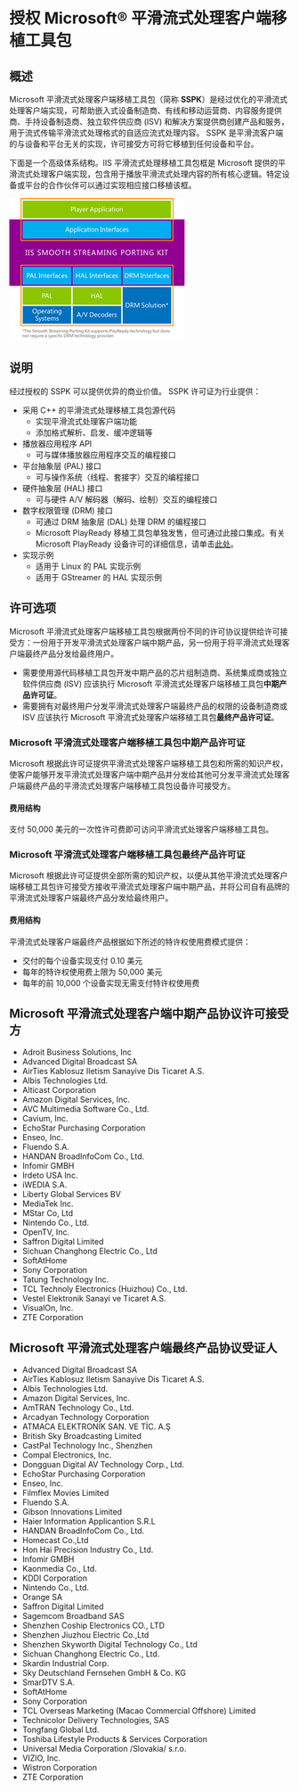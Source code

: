 <properties
    pageTitle="授权 Microsoft® 平滑流式处理客户端移植工具包"
    description="了解如何为 Microsoft® 平滑流式处理客户端移植工具包授权。"
    services="media-services"
    documentationcenter=""
    author="xpouyat"
    manager="erikre"
    editor=""
    translationtype="Human Translation" />
<tags
    ms.assetid="e3b488e7-8428-4c10-a072-eb3af46c82ad"
    ms.service="media-services"
    ms.workload="media"
    ms.tgt_pltfrm="na"
    ms.devlang="na"
    ms.topic="article"
    ms.date="03/29/2017"
    wacn.date="05/08/2017"
    ms.author="xpouyat"
    ms.sourcegitcommit="2c4ee90387d280f15b2f2ed656f7d4862ad80901"
    ms.openlocfilehash="f2ab27d22811136ec5647072a4c846a694ea9646"
    ms.lasthandoff="04/28/2017" />

# <a name="licensing-microsoft-smooth-streaming-client-porting-kit"></a>授权 Microsoft® 平滑流式处理客户端移植工具包
## <a name="overview"></a>概述
Microsoft 平滑流式处理客户端移植工具包（简称 **SSPK**）是经过优化的平滑流式处理客户端实现，可帮助嵌入式设备制造商、有线和移动运营商、内容服务提供商、手持设备制造商、独立软件供应商 (ISV) 和解决方案提供商创建产品和服务，用于流式传输平滑流式处理格式的自适应流式处理内容。 SSPK 是平滑流客户端的与设备和平台无关的实现，许可接受方可将它移植到任何设备和平台。 

下面是一个高级体系结构。IIS 平滑流式处理移植工具包框是 Microsoft 提供的平滑流式处理客户端实现，包含用于播放平滑流式处理内容的所有核心逻辑。特定设备或平台的合作伙伴可以通过实现相应接口移植该框。

![SSPK](./media/media-services-sspk/sspk-arch.png)

## <a name="description"></a>说明
经过授权的 SSPK 可以提供优异的商业价值。 SSPK 许可证为行业提供：

- 采用 C++ 的平滑流式处理移植工具包源代码
  - 实现平滑流式处理客户端功能
  - 添加格式解析、启发、缓冲逻辑等
- 播放器应用程序 API
  -	可与媒体播放器应用程序交互的编程接口
- 平台抽象层 (PAL) 接口
  -	可与操作系统（线程、套接字）交互的编程接口
- 硬件抽象层 (HAL) 接口
  -	可与硬件 A/V 解码器（解码、绘制）交互的编程接口
- 数字权限管理 (DRM) 接口
  -	可通过 DRM 抽象层 (DAL) 处理 DRM 的编程接口
  -	Microsoft PlayReady 移植工具包单独发售，但可通过此接口集成。有关 Microsoft PlayReady 设备许可的详细信息，请单击[此处](http://www.microsoft.com/playready/licensing/device_technology.mspx#pddipdl)。
- 实现示例
  -	适用于 Linux 的 PAL 实现示例
  -	适用于 GStreamer 的 HAL 实现示例

## <a name="licensing-options"></a>许可选项
Microsoft 平滑流式处理客户端移植工具包根据两份不同的许可协议提供给许可接受方：一份用于开发平滑流式处理客户端中期产品，另一份用于将平滑流式处理客户端最终产品分发给最终用户。
 
- 需要使用源代码移植工具包开发中期产品的芯片组制造商、系统集成商或独立软件供应商 (ISV) 应该执行 Microsoft 平滑流式处理客户端移植工具包**中期产品许可证**。
- 需要拥有对最终用户分发平滑流式处理客户端最终产品的权限的设备制造商或 ISV 应该执行 Microsoft 平滑流式处理客户端移植工具包**最终产品许可证**。

### <a name="microsoft-smooth-streaming-client-porting-kit-interim-product-license"></a>Microsoft 平滑流式处理客户端移植工具包中期产品许可证
Microsoft 根据此许可证提供平滑流式处理客户端移植工具包和所需的知识产权，使客户能够开发平滑流式处理客户端中期产品并分发给其他可分发平滑流式处理客户端最终产品的平滑流式处理客户端移植工具包设备许可接受方。

#### <a name="fee-structure"></a>费用结构
支付 50,000 美元的一次性许可费即可访问平滑流式处理客户端移植工具包。 

### <a name="microsoft-smooth-streaming-client-porting-kit-final-product-license"></a>Microsoft 平滑流式处理客户端移植工具包最终产品许可证
Microsoft 根据此许可证提供全部所需的知识产权，以便从其他平滑流式处理客户端移植工具包许可接受方接收平滑流式处理客户端中期产品，并将公司自有品牌的平滑流式处理客户端最终产品分发给最终用户。

#### <a name="fee-structure"></a>费用结构
平滑流式处理客户端最终产品根据如下所述的特许权使用费模式提供：

* 交付的每个设备实现支付 0.10 美元
* 每年的特许权使用费上限为 50,000 美元
* 每年的前 10,000 个设备实现无需支付特许权使用费 


## <a name="microsoft-smooth-streaming-client-interim-product-agreement-licensees"></a>Microsoft 平滑流式处理客户端中期产品协议许可接受方

* Adroit Business Solutions, Inc
* Advanced Digital Broadcast SA
* AirTies Kablosuz Iletism Sanayive Dis Ticaret A.S.
* Albis Technologies Ltd.
* Alticast Corporation
* Amazon Digital Services, Inc.
* AVC Multimedia Software Co., Ltd.
* Cavium, Inc.
* EchoStar Purchasing Corporation
* Enseo, Inc.
* Fluendo S.A.
* HANDAN BroadInfoCom Co., Ltd.
* Infomir GMBH
* Irdeto USA Inc.
* iWEDIA S.A. 
* Liberty Global Services BV
* MediaTek Inc.
* MStar Co, Ltd
* Nintendo Co., Ltd.
* OpenTV, Inc.
* Saffron Digital Limited
* Sichuan Changhong Electric Co., Ltd
* SoftAtHome
* Sony Corporation
* Tatung Technology Inc.
* TCL Technoly Electronics (Huizhou) Co., Ltd.
* Vestel Elektronik Sanayi ve Ticaret A.S.
* VisualOn, Inc.
* ZTE Corporation

## <a name="microsoft-smooth-streaming-client-final-product-agreement-licensees"></a>Microsoft 平滑流式处理客户端最终产品协议受证人
* Advanced Digital Broadcast SA
* AirTies Kablosuz Iletism Sanayive Dis Ticaret A.S.
* Albis Technologies Ltd.
* Amazon Digital Services, Inc.
* AmTRAN Technology Co., Ltd.
* Arcadyan Technology Corporation
* ATMACA ELEKTRONİK SAN. VE TİC. A.Ş
* British Sky Broadcasting Limited
* CastPal Technology Inc., Shenzhen
* Compal Electronics, Inc.
* Dongguan Digital AV Technology Corp., Ltd.
* EchoStar Purchasing Corporation
* Enseo, Inc.
* Filmflex Movies Limited
* Fluendo S.A.
* Gibson Innovations Limited
* Haier Information Applicantion S.R.L
* HANDAN BroadInfoCom Co., Ltd.
* Homecast Co.,Ltd
* Hon Hai Precision Industry Co., Ltd.
* Infomir GMBH
* Kaonmedia Co., Ltd.
* KDDI Corporation
* Nintendo Co., Ltd.
* Orange SA
* Saffron Digital Limited
* Sagemcom Broadband SAS
* Shenzhen Coship Electronics CO., LTD
* Shenzhen Jiuzhou Electric Co.,Ltd
* Shenzhen Skyworth Digital Technology Co., Ltd
* Sichuan Changhong Electric Co., Ltd.
* Skardin Industrial Corp.
* Sky Deutschland Fernsehen GmbH & Co. KG
* SmarDTV S.A.
* SoftAtHome
* Sony Corporation
* TCL Overseas Marketing (Macao Commercial Offshore) Limited
* Technicolor Delivery Technologies, SAS
* Tongfang Global Ltd.
* Toshiba Lifestyle Products & Services Corporation
* Universal Media Corporation /Slovakia/ s.r.o.
* VIZIO, Inc.
* Wistron Corporation
* ZTE Corporation
<!--Update_Description:add one agreement licensees-->
